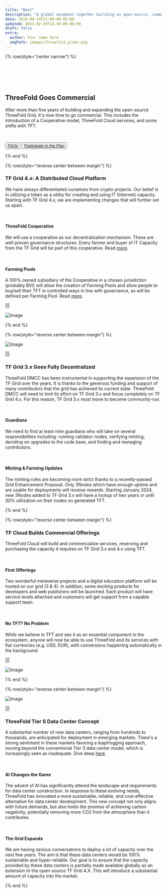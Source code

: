 ```yaml
---
title: "Next"
description: "A global movement together building an open-source, community-driven, decentralized Internet – from the ground up." # quotation marks to allow colons where used
date: 2018-09-14T21:00:00-05:00
updated: 2021-02-20T14:40:00-06:00
draft: false
extra:
  author: Your name here
  imgPath: images/threefold_globe.png
---
```


<!-- section 1 (header) -->

{% row(style="center narrow") %}

<br>
<br>
<br>
<br>

## ThreeFold Goes **Commercial**

After more than five years of building and expanding the open-source ThreeFold Grid, it's now time to go commercial. This includes the introduction of a Cooperative model, ThreeFold Cloud services, and some shifts with TFT.

<br>

<button>[FAQs](/nextfaq)</button>
<button>[Participate in the Plan](https://forum.threefold.io/t/november-30-2023-threefold-community-call-recording/4153)</button>

{% end %}

{% row(style="reverse center between margin") %}

### TF Grid 4.x: A Distributed Cloud Platform

We have always differentiated ourselves from crypto projects. Our belief is in utilizing a token as a utility for creating and using IT (Internet) capacity. Starting with TF Grid 4.x, we are implementing changes that will further set us apart.

<br>

#### ThreeFold Cooperative

We will use a cooperative as our decentralization mechanism. These are well proven governance structures. Every farmer and buyer of IT Capacity from the TF Grid will be part of this cooperative. Read [more](/blog/threefold_cooperative).

<br>

#### Farming Pools

A 100% owned subsidiary of the Cooperative in a chosen jurisdiction (probably BVI) will allow the creation of Farming Pools and allow people to buy/sell their TFT in controlled ways in line with governance, as will be defined per Farming Pool. Read [more](/blog/farming_pools).

|||

![Image](distributed_cloud.png#medium)

{% end %}

{% row(style="reverse center between margin") %}

![Image](grid_3_decentralized.png#medium)

|||

### TF Grid 3.x Goes Fully Decentralized

ThreeFold DMCC has been instrumental in supporting the expansion of the TF Grid over the years. It is thanks to the generous funding and support of many contributors that the grid has achieved its current state. ThreeFold DMCC will need to limit its effort on TF Grid 3.x and focus completely on TF Grid 4.x. For this reason, TF Grid 3.x must move to become community-run.

<br>

#### Guardians

We need to find at least nine guardians who will take on several responsibilities including: running validator nodes, verifying minting, deciding on upgrades to the code base, and finding and managing contributors.

<br>

#### Minting & Farming Updates

The minting rules are becoming more strict thanks to a recently-passed Grid Enhancement Proposal. Only 3Nodes which have enough uptime and are usable for deployments will receive rewards. Starting January 2024, new 3Nodes added to TF Grid 3.x will have a lockup of two years or until 30% utilization on their nodes on generated TFT.

{% end %}

{% row(style="reverse center between margin") %}

### TF Cloud Builds Commercial Offerings

ThreeFold Cloud will build and commercialize services, reserving and purchasing the capacity it requires  on TF Grid 3.x and 4.x using TFT.

<br>

#### First Offerings

Two wonderful metaverse projects and a digital education platform will be hosted on our grid (3 & 4). In addition, some exciting products for developers and web publishers will be launched. Each product will have service levels attached and customers will get support from a capable support team.

<br>

#### No TFT? No Problem

While we believe in TFT and see it as an essential component in the ecosystem, anyone will now be able to use ThreeFold and its services with fiat currencies (e.g. USD, EUR), with conversions happening automatically in the background.

|||

![Image](commercial_cloud.png#medium)

{% end %}

{% row(style="reverse center between margin") %}

![Image](data_center_s.png#medium)

|||

### ThreeFold Tier S Data Center Concept

A substantial number of new data centers, ranging from hundreds to thousands, are anticipated for deployment in emerging markets. There's a strong sentiment in these markets favoring a leapfrogging approach, moving beyond the conventional Tier 3 data center model, which is increasingly seen as inadequate. Dive deep [here](https://info.ourworld.tf/datacenter/).

<br>

#### AI Changes the Game

The advent of AI has significantly altered the landscape and requirements for data center construction. In response to these evolving needs, ThreeFold has innovated a more sustainable, reliable, and cost-effective alternative for data center development. This new concept not only aligns with future demands, but also holds the promise of achieving carbon negativity, potentially removing more CO2 from the atmosphere than it contributes.

<br>

#### The Grid Expands

We are having serious conversations to deploy a lot of capacity over the next few years. The aim is that these data centers would be 100% sustainable and hyper-reliable. Our goal is to ensure that the capacity provided by these data centers is partially made available globally as an extension to the open-source TF Grid 4.X. This will introduce a substantial amount of capacity into the market. 

{% end %}
